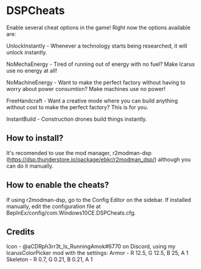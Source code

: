 # DSPCheats

Enable several cheat options in the game! Right now the options available are:


UnlockInstantly - Whenever a technology starts being researched, it will unlock instantly.

NoMechaEnergy - Tired of running out of energy with no fuel? Make Icarus use no energy at all!

NoMachineEnergy - Want to make the perfect factory without having to worry about power consumtion? Make machines use no power!

FreeHandcraft - Want a creative mode where you can build anything without cost to make the perfect factory? This is for you.

InstantBuild - Construction drones build things instantly.

## How to install?
It's recomended to use the mod manager, r2modman-dsp (https://dsp.thunderstore.io/package/ebkr/r2modman_dsp/) although you can do it manually.

## How to enable the cheats?
If using r2modman-dsp, go to the Config Editor on the sidebar. If installed manually, edit the configuration file at BepInEx/config/com.Windows10CE.DSPCheats.cfg.

## Credits
Icon - @aCDRph3rr3t_Is_RunningAmok#6770 on Discord, using my IcarusColorPicker mod with the settings:
Armor - R 12.5, G 12.5, B 25, A 1
Skeleton - R 0.7, G 0.21, B 0.21, A 1